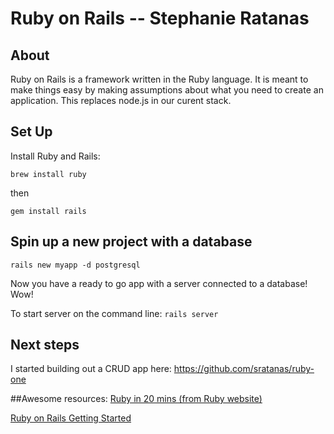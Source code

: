 # Ruby on Rails -- Stephanie Ratanas

## About
Ruby on Rails is a framework written in the Ruby language. It is meant to make things easy by making assumptions about what you need to create an application. This replaces node.js in our curent stack.

## Set Up
Install Ruby and Rails:

`brew install ruby`

then 

`gem install rails`


## Spin up a new project with a database

`rails new myapp -d postgresql`

Now you have a ready to go app with a server connected to a database! Wow!

To start server on the command line:
`rails server`

## Next steps
I started building out a CRUD app here: https://github.com/sratanas/ruby-one

##Awesome resources:
[Ruby in 20 mins (from Ruby website)](https://www.ruby-lang.org/en/documentation/quickstart/)

[Ruby on Rails Getting Started](http://guides.rubyonrails.org/getting_started.html)


